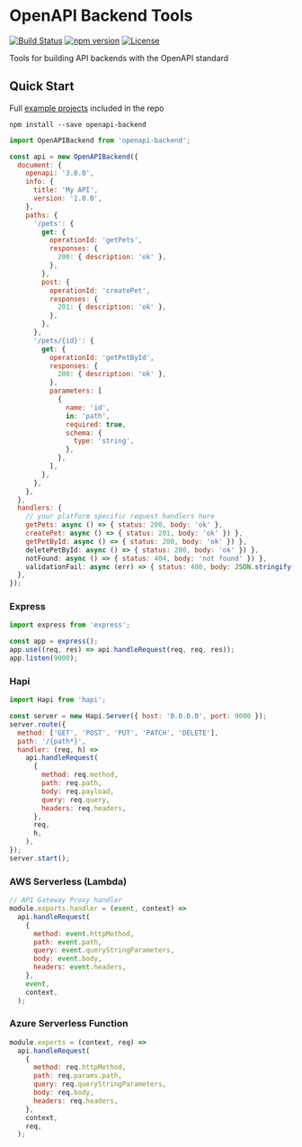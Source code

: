 # OpenAPI Backend Tools
[![Build Status](https://travis-ci.org/anttiviljami/openapi-backend.svg?branch=master)](https://travis-ci.org/anttiviljami/openapi-backend)
[![npm version](https://badge.fury.io/js/openapi-backend.svg)](https://badge.fury.io/js/openapi-backend)
[![License](http://img.shields.io/:license-mit-blue.svg)](http://anttiviljami.mit-license.org)

Tools for building API backends with the OpenAPI standard

## Quick Start

Full [example projects](https://github.com/anttiviljami/openapi-backend/tree/master/examples) included in the repo

```
npm install --save openapi-backend
```

```javascript
import OpenAPIBackend from 'openapi-backend';

const api = new OpenAPIBackend({
  document: {
    openapi: '3.0.0',
    info: {
      title: 'My API',
      version: '1.0.0',
    },
    paths: {
      '/pets': {
        get: {
          operationId: 'getPets',
          responses: {
            200: { description: 'ok' },
          },
        },
        post: {
          operationId: 'createPet',
          responses: {
            201: { description: 'ok' },
          },
        },
      },
      '/pets/{id}': {
        get: {
          operationId: 'getPetById',
          responses: {
            200: { description: 'ok' },
          },
          parameters: [
            {
              name: 'id',
              in: 'path',
              required: true,
              schema: {
                type: 'string',
              },
            },
          ],
        },
      },
    },
  },
  handlers: {
    // your platform specific request handlers here
    getPets: async () => { status: 200, body: 'ok' },
    createPet: async () => { status: 201, body: 'ok' }) },
    getPetById: async () => { status: 200, body: 'ok' }) },
    deletePetById: async () => { status: 200, body: 'ok' }) },
    notFound: async () => { status: 404, body: 'not found' }) },
    validationFail: async (err) => { status: 400, body: JSON.stringify({ err }) }) },
  },
});
```

### Express

```javascript
import express from 'express';

const app = express();
app.use((req, res) => api.handleRequest(req, req, res));
app.listen(9000);
```

### Hapi

```javascript
import Hapi from 'hapi';

const server = new Hapi.Server({ host: '0.0.0.0', port: 9000 });
server.route({
  method: ['GET', 'POST', 'PUT', 'PATCH', 'DELETE'],
  path: '/{path*}',
  handler: (req, h) =>
    api.handleRequest(
      {
        method: req.method,
        path: req.path,
        body: req.payload,
        query: req.query,
        headers: req.headers,
      },
      req,
      h,
    ),
});
server.start();
```

### AWS Serverless (Lambda)

```javascript
// API Gateway Proxy handler
module.exports.handler = (event, context) =>
  api.handleRequest(
    {
      method: event.httpMethod,
      path: event.path,
      query: event.queryStringParameters,
      body: event.body,
      headers: event.headers,
    },
    event,
    context,
  );
```

### Azure Serverless Function

```javascript
module.exports = (context, req) =>
  api.handleRequest(
    {
      method: req.httpMethod,
      path: req.params.path,
      query: req.queryStringParameters,
      body: req.body,
      headers: req.headers,
    },
    context,
    req,
  );
```

